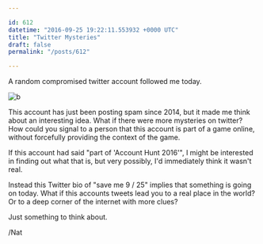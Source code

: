 ```yaml
---

id: 612
datetime: "2016-09-25 19:22:11.553932 +0000 UTC"
title: "Twitter Mysteries"
draft: false
permalink: "/posts/612"

---
```


A random compromised twitter account followed me today. 

![b](https://natnatnat.imgix.net/2016/Screen%!S(MISSING)hot%!-(MISSING)09-25%!a(MISSING)t%!.(MISSING)52%!p(MISSING)ng)

This account has just been posting spam since 2014, but it made me think about an interesting idea. What if there were more mysteries on twitter? How could you signal to a person that this account is part of a game online, without forcefully providing the context of the game. 

If this account had said "part of 'Account Hunt 2016'", I might be interested in finding out what that is, but very possibly, I'd immediately think it wasn't real.

Instead this Twitter bio of "save me 9 / 25" implies that something is going on today. What if this accounts tweets lead you to a real place in the world? Or to a deep corner of the internet with more clues?

Just something to think about.

/Nat

